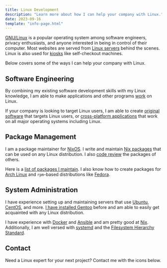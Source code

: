 ```yaml
---
title: Linux Development
description: "Learn more about how I can help your company with Linux."
date: 2023-09-16
template: "info-page.html"
---
```


[GNU/Linux](https://www.gnu.org/) is a popular operating system among software engineers, privacy enthusiasts, and anyone interested in being in control of their computer. Most websites are served from [Linux servers](https://wiki.installgentoo.com/wiki/Home_server) behind the scenes. Linux is also used for [kiosks](https://en.wikipedia.org/wiki/Interactive_kiosk) like self-checkout machines.

Below covers some of the ways I can help your company with Linux.

## Software Engineering

By combining my existing software development skills with my Linux knowledge, I am able to make applications and other programs [work](https://www.winehq.org/) on Linux.

If your company is looking to target Linux users, I am able to create [original software](https://gtk-rs.org/) that targets Linux users, or [cross-platform applications](https://tauri.app/) that work on all major operating systems including Linux.

## Package Management

I am a package maintainer for [NixOS](https://nixos.wiki/wiki/Overview_of_the_NixOS_Linux_distribution). I write and maintain [Nix packages](https://nixos.org/manual/nixpkgs/stable/) that can be used on any Linux distribution. I also [code review](https://github.com/NixOS/nixpkgs/pulls?q=is%3Apr+reviewed-by%3Adonovanglover+-author%3Adonovanglover+) the packages of others.

Here is a [list of packages I maintain](https://search.nixos.org/packages?channel=unstable&from=0&size=50&buckets={%22package_attr_set%22%3A[]%2C%22package_license_set%22%3A[]%2C%22package_maintainers_set%22%3A[%22Donovan%20Glover%22]%2C%22package_platforms%22%3A[]}&sort=relevance&type=packages&query=*). I also know how to create packages for [Arch Linux](https://wiki.archlinux.org/title/Arch_Linux) and `rpm`-based distributions like [Fedora](https://docs.fedoraproject.org/en-US/project/).

## System Administration

I have experience setting up and maintaining servers that use [Ubuntu](https://ubuntu.com/server), [CentOS](https://www.centos.org/), and more. [I have installed Gentoo](https://wiki.gentoo.org/wiki/Handbook:AMD64/Full/Installation) before and am able to easily get acquainted with any Linux distribution.

I have experience with [Docker](https://docs.docker.com/get-started/overview/) and [Ansible](https://docs.ansible.com/ansible/latest/index.html) and am pretty good at [Nix](https://nixos.org/manual/nix/stable/). Additionally, I am well versed with [systemd](https://systemd.io/) and the [Filesystem Hierarchy Standard](https://refspecs.linuxfoundation.org/FHS_3.0/fhs-3.0.html).


## Contact

Need a Linux expert for your next project? Contact me with the icons below.
